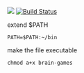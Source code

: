 <a href="https://codeclimate.com/github/vkzhuk/project-lvl1-s312/maintainability"><img src="https://api.codeclimate.com/v1/badges/69eacd9dbaf4fa9faab2/maintainability" /></a>
[![Build Status](https://travis-ci.org/vkzhuk/project-lvl1-s312.svg?branch=master)](https://travis-ci.org/vkzhuk/project-lvl1-s312)

extend $PATH
```
PATH=$PATH:~/bin
```
make the file executable
```
chmod a+x brain-games
```
